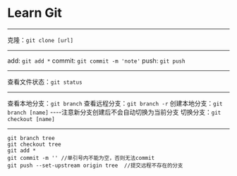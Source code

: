 # Learn Git

------------------------
克隆：`git clone [url]`

----------------
add: `git add *`
commit: `git commit -m 'note'`
push: `git push`

----------------
查看文件状态：`git status`

-------
查看本地分支：`git branch`
查看远程分支：`git branch -r`
创建本地分支：`git branch [name]` ----注意新分支创建后不会自动切换为当前分支
切换分支：`git checkout [name]`


------------
```
git branch tree
git checkout tree
git add *
git commit -m '' //单引号内不能为空，否则无法commit
git push --set-upstream origin tree  //提交远程不存在的分支
```